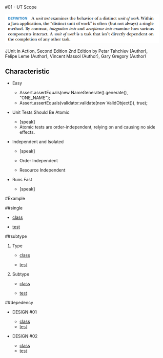 #01 - UT Scope

![alt tag](/MD/coffee-talk/img/def-unit-test.png)

JUnit in Action, Second Edition 2nd Edition
by Petar Tahchiev (Author), Felipe Leme (Author), Vincent Massol (Author), Gary Gregory (Author)

## Characteristic
* Easy

    * Assert.assertEquals(new NameGenerate().generate(), "ONE_NAME");
    * Assert.assertEquals(validator.validate(new ValidObject()), true);   

* Unit Tests Should Be Atomic

    * [speak]
    * Atomic tests are order-independent, relying on and causing no side effects.

* Independent and Isolated

    * [speak]
    
    * Order Independent
    
    * Resource Independent   

* Runs Fast

    * [speak]

#Example

##single

* [class](../../JUnitExample-core/src/main/java/org/junitexample/coffeetalk/ut/simple/EmailValidator.java)

* [test](../../JUnitExample-core/src/test/java/org/junitexample/coffeetalk/ut/simple/EmailValidatorTest.java)

##subtype

1. Type

    * [class](../../JUnitExample-core/src/main/java/org/junitexample/coffeetalk/ut/subtype/AbstractTransformerCollectionTo.java)
    
    * [test](../../JUnitExample-core/src/test/java/org/junitexample/coffeetalk/ut/subtype/AbstractTransformerCollectionToTest.java)

2. Subtype

    * [class](../../JUnitExample-core/src/main/java/org/junitexample/coffeetalk/ut/subtype/Bean2XMLTransformer.java) 
    
    * [test](../../JUnitExample-core/src/test/java/org/junitexample/coffeetalk/ut/subtype/Bean2XMLTransformerTest.java)

##depedency

* DESIGN #01

    * [class](../../JUnitExample-core/src/main/java/org/junitexample/coffeetalk/ut/depedency/PasswordValidatorDepency.java)
    * [test](../../JUnitExample-core/src/test/java/org/junitexample/coffeetalk/ut/depedency/PasswordValidatorDepencyTest.java)

* DESIGN #02

    * [class](../../JUnitExample-core/src/main/java/org/junitexample/coffeetalk/ut/depedency/PasswordValidatorImp.java)
    * [test](../../JUnitExample-core/src/test/java/org/junitexample/coffeetalk/ut/depedency/PasswordValidatorImpTest.java) 